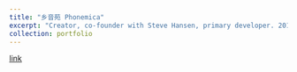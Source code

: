 ```yaml
---
title: "乡音苑 Phonemica"
excerpt: "Creator, co-founder with Steve Hansen, primary developer. 2011 - present. Online platform for crowd-sourced dialect and oral history preservation, focused primarily on minority languages in and around China."
collection: portfolio
---
```


[link](http://phonemica.net)
